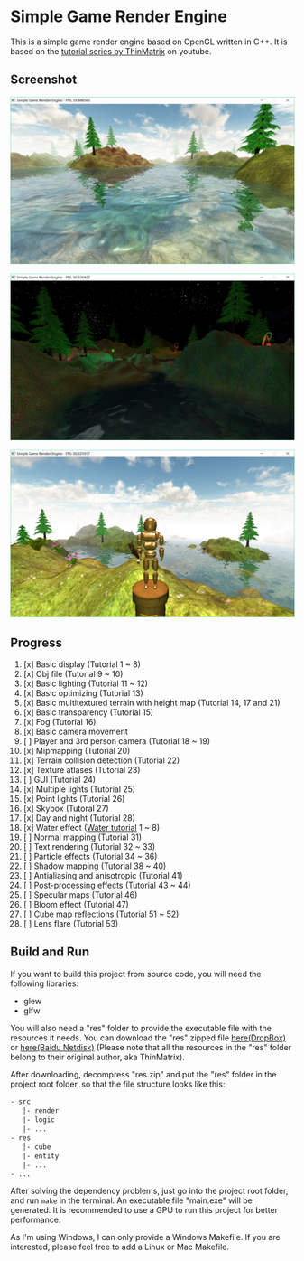 # Simple Game Render Engine
This is a simple game render engine based on OpenGL written in C++. It is based on the [tutorial series by ThinMatrix](https://www.youtube.com/playlist?list=PLRIWtICgwaX0u7Rf9zkZhLoLuZVfUksDP) on youtube.

## Screenshot
![day](screenshot/day.png)

![night](screenshot/night.png)

![statue](screenshot/statue.png)

## Progress
1. [x] Basic display (Tutorial 1 ~ 8)
2. [x] Obj file (Tutorial 9 ~ 10)
3. [x] Basic lighting (Tutorial 11 ~ 12)
4. [x] Basic optimizing (Tutorial 13)
5. [x] Basic multitextured terrain with height map (Tutorial 14, 17 and 21)
6. [x] Basic transparency (Tutorial 15)
7. [x] Fog (Tutorial 16)
8. [x] Basic camera movement
9. [ ] Player and 3rd person camera (Tutorial 18 ~ 19)
10. [x] Mipmapping (Tutorial 20)
11. [x] Terrain collision detection (Tutorial 22)
12. [x] Texture atlases (Tutorial 23)
13. [ ] GUI (Tutorial 24)
14. [x] Multiple lights (Tutorial 25)
15. [x] Point lights (Tutorial 26)
16. [x] Skybox (Tutoral 27)
17. [x] Day and night (Tutorial 28)
18. [x] Water effect ([Water tutorial](https://www.youtube.com/playlist?list=PLRIWtICgwaX23jiqVByUs0bqhnalNTNZh) 1 ~ 8)
19. [ ] Normal mapping (Tutorial 31)
20. [ ] Text rendering (Tutorial 32 ~ 33)
21. [ ] Particle effects (Tutorial 34 ~ 36)
22. [ ] Shadow mapping (Tutorial 38 ~ 40)
23. [ ] Antialiasing and anisotropic (Tutorial 41)
24. [ ] Post-processing effects (Tutorial 43 ~ 44)
25. [ ] Specular maps (Tutorial 46)
26. [ ] Bloom effect (Tutorial 47)
27. [ ] Cube map reflections (Tutorial 51 ~ 52)
28. [ ] Lens flare (Tutorial 53)

## Build and Run
If you want to build this project from source code, you will need the following libraries:
- glew
- glfw

You will also need a "res" folder to provide the executable file with the resources it needs. You can download the "res" zipped file [here\(DropBox\)](https://www.dropbox.com/s/3wnedakeeb4ddec/res.zip?dl=0) or [here\(Baidu Netdisk\)](http://pan.baidu.com/s/1eSKOPns) (Please note that all the resources in the "res" folder belong to their original author, aka ThinMatrix).

After downloading, decompress "res.zip" and put the "res" folder in the project root folder, so that the file structure looks like this:
```
- src
   |- render
   |- logic
   |- ...
- res
   |- cube
   |- entity
   |- ...
- ...
```

After solving the dependency problems, just go into the project root folder, and run `make` in the terminal. An executable file "main.exe" will be generated. It is recommended to use a GPU to run this project for better performance.

As I'm using Windows, I can only provide a Windows Makefile. If you are interested, please feel free to add a Linux or Mac Makefile.
